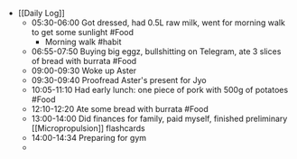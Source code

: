 - [[Daily Log]]
	- 05:30-06:00 Got dressed, had 0.5L raw milk, went for morning walk to get some sunlight #Food
		- Morning walk #habit
	- 06:55-07:50 Buying big eggz, bullshitting on Telegram, ate 3 slices of bread with burrata #Food
	- 09:00-09:30 Woke up Aster
	- 09:30-09:40 Proofread Aster's present for Jyo
	- 10:05-11:10 Had early lunch: one piece of pork with 500g of potatoes #Food
	- 12:10-12:20 Ate some bread with burrata #Food
	- 13:00-14:00 Did finances for family, paid myself, finished preliminary [[Micropropulsion]] flashcards
	- 14:00-14:34 Preparing for gym
	-